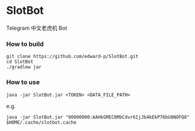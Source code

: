 # SlotBot
Telegram 中文老虎机 Bot

### How to build
```
git clone https://github.com/edward-p/SlotBot.git
cd SlotBot
./gradlew jar
```

### How to use
```
java -jar SlotBot.jar <TOKEN> <DATA_FILE_PATH>
```
e.g.

```
java -jar SlotBot.jar "00000000:AAHkGMEC8MbCdvr6IjJb4kEkP76bU8NOFQ8" $HOME/.cache/slotbot.cache
```
